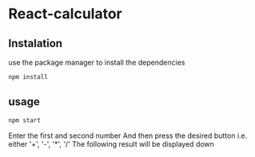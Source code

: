 # React-calculator
## Instalation
use the package manager to install the dependencies
```bash
npm install
```
## usage
```bash
npm start
```
Enter the first and second number
And then press the desired button i.e. either '+', '-', '*', '/'
The following result will be displayed down
